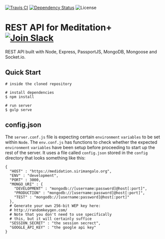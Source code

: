 [![Travis CI](https://api.travis-ci.org/Sirimangalo/meditation-plus-server.svg)](https://travis-ci.org/Sirimangalo/meditation-plus-server)
[![Dependency Status](https://david-dm.org/Sirimangalo/meditation-plus-server.svg)](https://david-dm.org/Sirimangalo/meditation-plus-server)
![License](https://img.shields.io/badge/license-MIT-blue.svg)

# REST API for Meditation+ [![Join Slack](https://img.shields.io/badge/slack-join-brightgreen.svg)](https://sirimangaloteam.slack.com)

REST API built with Node, Express, PassportJS, MongoDB, Mongoose and Socket.io.

## Quick Start

```
# inside the cloned repository

# install dependencies
$ npm install

# run server
$ gulp serve
```

## config.json

The `server.conf.js` file is expecting certain `environment` `variables` to be set within `Node`. The `env.conf.js` has functions to check whether the expected `environment` `variables` have been setup before proceeding to start up the rest of the server. It uses a file called `config.json` stored in the `config` directory that looks something like this:

```
{
  "HOST" : "https://medidation.sirimangalo.org",
  "ENV" : "development",
  "PORT" : 3000,
  "MONGO_URI" : {
    "DEVELOPMENT" : "mongodb://[username:password]@host[:port]",
    "PRODUCTION" : "mongodb://[username:password]@host[:port]",
    "TEST" : "mongodb://[username:password]@host[:port]"
  },
  # Generate your own 256-bit WEP key here:
  # http://randomkeygen.com/
  # Note that you don't need to use specifically
  # this, but it will certainly suffice
  "SESSION_SECRET" : "the session secrect",
  "GOOGLE_API_KEY" : "the google api key"
}
```
